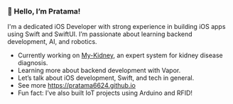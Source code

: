 ### 👋 Hello, I’m Pratama!

I'm a dedicated iOS Developer with strong experience in building iOS apps using Swift and SwiftUI. I’m passionate about learning backend development, AI, and robotics.

- Currently working on [My-Kidney](https://github.com/pratama6624/My-Kidney), an expert system for kidney disease diagnosis.
- Learning more about backend development with Vapor.
- Let’s talk about iOS development, Swift, and tech in general.
- See more https://pratama6624.github.io
- Fun fact: I’ve also built IoT projects using Arduino and RFID!

